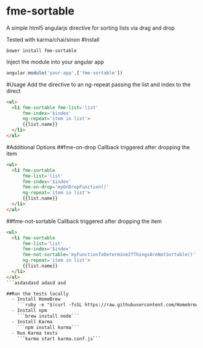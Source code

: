 # fme-sortable
A simple html5 angularjs directive for sorting lists via drag and drop

Tested with karma/chai/sinon
#Install
```
bower install fme-sortable
```
Inject the module into your angular app
```js
angular.module('your-app',['fme-sortable'])
```

#Usage
Add the directive to an ng-repeat passing the list and index to the direct
```html
<ul>
  <li fme-sortable fme-list='list' 
      fme-index='$index' 
      ng-repeat='item in list'>
      {{list.name}}
  </li>
</ul>
```

#Additional Options
##fme-on-drop
Callback triggered after dropping the item
```html
<ul>
  <li fme-sortable 
      fme-list='list' 
      fme-index='$index' 
      fme-on-drop='myOnDropFunction()'
      ng-repeat='item in list'>
      {{list.name}}
  </li>
</ul>
```
##fme-not-sortable
Callback triggered after dropping the item
```html
<ul>
  <li fme-sortable 
      fme-list='list' 
      fme-index='$index' 
      fme-not-sortable='myFunctionToDetermineIfThingsAreNotSortable()' 
      ng-repeat='item in list'>
      {{list.name}}
  </li>
</ul>
```asdasdasd adasd asd 

##Run the tests locally
  - Install HomeBrew
    ```ruby -e "$(curl -fsSL https://raw.githubusercontent.com/Homebrew/install/master/install)"```
  - Install npm
    ```brew install node```
  - Install Karma
    ```npm install karma```
  - Run Karma tests
    ```karma start karma.conf.js```
